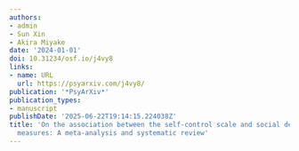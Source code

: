 ```yaml
---
authors:
- admin
- Sun Xin
- Akira Miyake
date: '2024-01-01'
doi: 10.31234/osf.io/j4vy8
links:
- name: URL
  url: https://psyarxiv.com/j4vy8/
publication: '*PsyArXiv*'
publication_types:
- manuscript
publishDate: '2025-06-22T19:14:15.224038Z'
title: 'On the association between the self-control scale and social desirability
  measures: A meta-analysis and systematic review'
---
```

